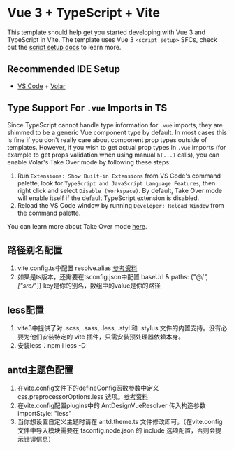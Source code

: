 # Vue 3 + TypeScript + Vite

This template should help get you started developing with Vue 3 and TypeScript in Vite. The template uses Vue 3 `<script setup>` SFCs, check out the [script setup docs](https://v3.vuejs.org/api/sfc-script-setup.html#sfc-script-setup) to learn more.

## Recommended IDE Setup

- [VS Code](https://code.visualstudio.com/) + [Volar](https://marketplace.visualstudio.com/items?itemName=Vue.volar)

## Type Support For `.vue` Imports in TS

Since TypeScript cannot handle type information for `.vue` imports, they are shimmed to be a generic Vue component type by default. In most cases this is fine if you don't really care about component prop types outside of templates. However, if you wish to get actual prop types in `.vue` imports (for example to get props validation when using manual `h(...)` calls), you can enable Volar's Take Over mode by following these steps:

1. Run `Extensions: Show Built-in Extensions` from VS Code's command palette, look for `TypeScript and JavaScript Language Features`, then right click and select `Disable (Workspace)`. By default, Take Over mode will enable itself if the default TypeScript extension is disabled.
2. Reload the VS Code window by running `Developer: Reload Window` from the command palette.

You can learn more about Take Over mode [here](https://github.com/johnsoncodehk/volar/discussions/471).


## 路径别名配置

1. vite.config.ts中配置 resolve.alias [参考资料](https://cn.vitejs.dev/config/shared-options.html#resolve-alias)
2. 如果是ts版本，还需要在tsconfig.json中配置 baseUrl & paths: {"@/*", ["src/*"]} key是你的别名，数组中的value是你的路径

## less配置

1. vite3中提供了对 .scss, .sass, .less, .styl 和 .stylus 文件的内置支持。没有必要为他们安装特定的 vite 插件，只需安装预处理器依赖本身。
2. 安装less：npm i less -D

## antd主题色配置

1. 在vite.config文件下的defineConfig函数参数中定义 css.preprocessorOptions.less 选项。[参考资料](https://www.antdv.com/docs/vue/customize-theme-cn)
2. 在vite.config配置plugins中的 AntDesignVueResolver 传入构造参数 importStyle: "less"
3. 当你想设置自定义主题时请在 antd.theme.ts 文件修改即可。（在vite.config文件中导入模块需要在 tsconfig.node.json 的 include 选项配置，否则会提示错误信息）
